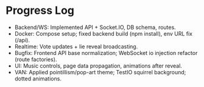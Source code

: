 # Progress Log

- Backend/WS: Implemented API + Socket.IO, DB schema, routes.
- Docker: Compose setup; fixed backend build (npm install), env URL fix (/api).
- Realtime: Vote updates + lie reveal broadcasting.
- Bugfix: Frontend API base normalization; WebSocket io injection refactor (route factories).
- UI: Music controls, page data propagation, animations after reveal.
- VAN: Applied pointillism/pop-art theme; TestIO squirrel background; dotted animations.
